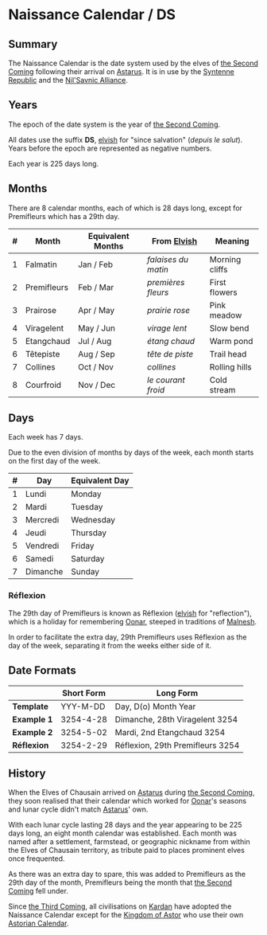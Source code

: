 # Naissance Calendar / DS

## Summary

The Naissance Calendar is the date system used by the elves of [the Second Coming](../events/the-second-coming.md) following their arrival on [Astarus](../../planes/astarus.md). It is in use by the [Syntenne Republic](../../civilisations/syntenne-republic/syntenne-republic.md) and the [Nil'Savnic Alliance](../../civilisations/nilsavnic-alliance/nilsavnic-alliance.md).

## Years

The epoch of the date system is the year of [the Second Coming](../events/the-second-coming.md).

All dates use the suffix **DS**, [elvish](../../languages/elvish.md) for "since salvation" (*depuis le salut*). Years before the epoch are represented as negative numbers.

Each year is 225 days long.

## Months

There are 8 calendar months, each of which is 28 days long, except for Premifleurs which has a 29th day.

| # | Month | Equivalent Months | From [Elvish](../../languages/elvish.md) | Meaning |
| --- | --- | --- | --- | --- |
| 1 | Falmatin | Jan / Feb | *falaises du matin* | Morning cliffs |
| 2 | Premifleurs | Feb / Mar | *premières fleurs* | First flowers |
| 3 | Prairose | Apr / May | *prairie rose* | Pink meadow |
| 4 | Viragelent | May / Jun | *virage lent* | Slow bend |
| 5 | Etangchaud | Jul / Aug | *étang chaud* | Warm pond |
| 6 | Têtepiste | Aug / Sep | *tête de piste* | Trail head |
| 7 | Collines | Oct / Nov | *collines* | Rolling hills |
| 8 | Courfroid | Nov / Dec | *le courant froid* | Cold stream |

## Days

Each week has 7 days.

Due to the even division of months by days of the week, each month starts on the first day of the week.

| # | Day | Equivalent Day |
| --- | --- | --- |
| 1 | Lundi | Monday |
| 2 | Mardi | Tuesday |
| 3 | Mercredi | Wednesday |
| 4 | Jeudi | Thursday |
| 5 | Vendredi | Friday |
| 6 | Samedi | Saturday |
| 7 | Dimanche | Sunday |

### Réflexion

The 29th day of Premifleurs is known as Réflexion ([elvish](../../languages/elvish.md) for "reflection"), which is a holiday for remembering [Oonar](../../planes/oonar.md), steeped in traditions of [Malnesh](../../gods/deities/malnesh.md).

In order to facilitate the extra day, 29th Premifleurs uses Réflexion as the day of the week, separating it from the weeks either side of it.

## Date Formats

|| Short Form | Long Form |
| --- | --- | --- |
| **Template** | YYY-M-DD | Day, D(o) Month Year |
| **Example 1** | 3254-4-28 | Dimanche, 28th Viragelent 3254 |
| **Example 2** | 3254-5-02 | Mardi, 2nd Etangchaud 3254 |
| **Réflexion** | 3254-2-29 | Réflexion, 29th Premifleurs 3254 |

## History

When the Elves of Chausain arrived on [Astarus](../../planes/astarus.md) during [the Second Coming](../events/the-second-coming.md), they soon realised that their calendar which worked for [Oonar](../../planes/oonar.md)'s seasons and lunar cycle didn't match [Astarus](../../planes/astarus.md)' own.

With each lunar cycle lasting 28 days and the year appearing to be 225 days long, an eight month calendar was established. Each month was named after a settlement, farmstead, or geographic nickname from within the Elves of Chausain territory, as tribute paid to places prominent elves once frequented.

As there was an extra day to spare, this was added to Premifleurs as the 29th day of the month, Premifleurs being the month that [the Second Coming](../events/the-second-coming.md) fell under.

Since [the Third Coming](../events/the-third-coming.md), all civilisations on [Kardan](../../places/continents/kardan.md) have adopted the Naissance Calendar except for the [Kingdom of Astor](../../civilisations/kingdom-of-astor/kingdom-of-astor.md) who use their own [Astorian Calendar](astorian-calendar.md).
